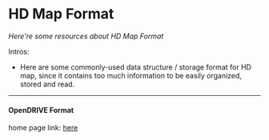 # HD Map Format
*Here're some resources about HD Map Format*

Intros:
* Here are some commonly-used data structure / storage format for HD map, since it contains too much information to be easily organized, stored and read.

---

#### OpenDRIVE Format

home page link: [here](https://www.asam.net/standards/detail/opendrive/)


